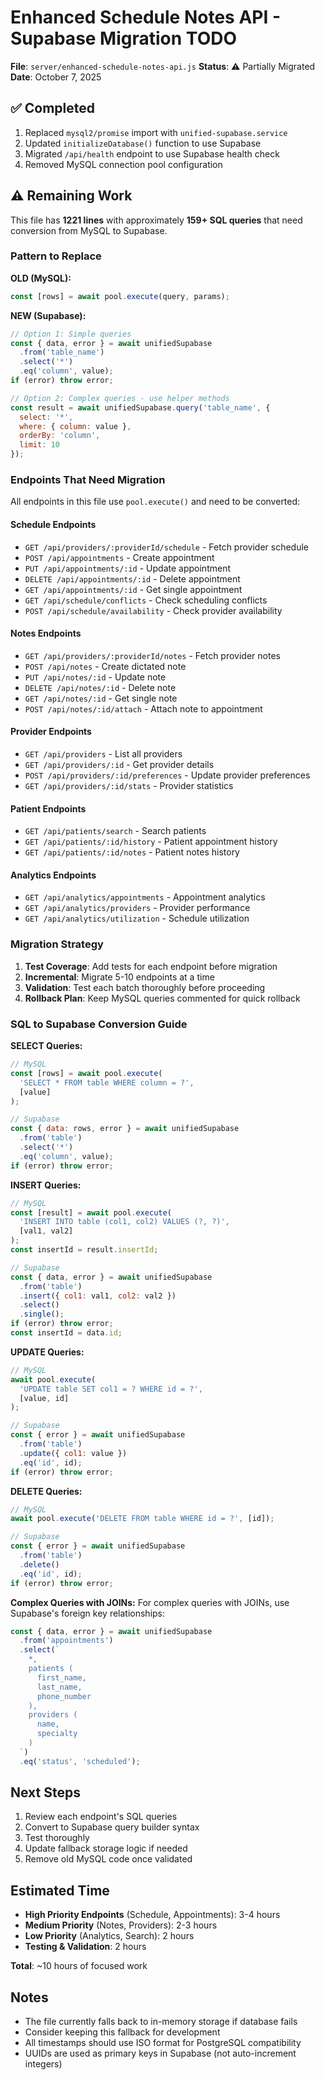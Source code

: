 # Enhanced Schedule Notes API - Supabase Migration TODO

**File**: `server/enhanced-schedule-notes-api.js`
**Status**: ⚠️ Partially Migrated
**Date**: October 7, 2025

## ✅ Completed

1. Replaced `mysql2/promise` import with `unified-supabase.service`
2. Updated `initializeDatabase()` function to use Supabase
3. Migrated `/api/health` endpoint to use Supabase health check
4. Removed MySQL connection pool configuration

## ⚠️ Remaining Work

This file has **1221 lines** with approximately **159+ SQL queries** that need conversion from MySQL to Supabase.

### Pattern to Replace

**OLD (MySQL):**
```javascript
const [rows] = await pool.execute(query, params);
```

**NEW (Supabase):**
```javascript
// Option 1: Simple queries
const { data, error } = await unifiedSupabase
  .from('table_name')
  .select('*')
  .eq('column', value);
if (error) throw error;

// Option 2: Complex queries - use helper methods
const result = await unifiedSupabase.query('table_name', {
  select: '*',
  where: { column: value },
  orderBy: 'column',
  limit: 10
});
```

### Endpoints That Need Migration

All endpoints in this file use `pool.execute()` and need to be converted:

#### Schedule Endpoints
- `GET /api/providers/:providerId/schedule` - Fetch provider schedule
- `POST /api/appointments` - Create appointment
- `PUT /api/appointments/:id` - Update appointment
- `DELETE /api/appointments/:id` - Delete appointment
- `GET /api/appointments/:id` - Get single appointment
- `GET /api/schedule/conflicts` - Check scheduling conflicts
- `POST /api/schedule/availability` - Check provider availability

#### Notes Endpoints
- `GET /api/providers/:providerId/notes` - Fetch provider notes
- `POST /api/notes` - Create dictated note
- `PUT /api/notes/:id` - Update note
- `DELETE /api/notes/:id` - Delete note
- `GET /api/notes/:id` - Get single note
- `POST /api/notes/:id/attach` - Attach note to appointment

#### Provider Endpoints
- `GET /api/providers` - List all providers
- `GET /api/providers/:id` - Get provider details
- `POST /api/providers/:id/preferences` - Update provider preferences
- `GET /api/providers/:id/stats` - Provider statistics

#### Patient Endpoints
- `GET /api/patients/search` - Search patients
- `GET /api/patients/:id/history` - Patient appointment history
- `GET /api/patients/:id/notes` - Patient notes history

#### Analytics Endpoints
- `GET /api/analytics/appointments` - Appointment analytics
- `GET /api/analytics/providers` - Provider performance
- `GET /api/analytics/utilization` - Schedule utilization

### Migration Strategy

1. **Test Coverage**: Add tests for each endpoint before migration
2. **Incremental**: Migrate 5-10 endpoints at a time
3. **Validation**: Test each batch thoroughly before proceeding
4. **Rollback Plan**: Keep MySQL queries commented for quick rollback

### SQL to Supabase Conversion Guide

**SELECT Queries:**
```javascript
// MySQL
const [rows] = await pool.execute(
  'SELECT * FROM table WHERE column = ?',
  [value]
);

// Supabase
const { data: rows, error } = await unifiedSupabase
  .from('table')
  .select('*')
  .eq('column', value);
if (error) throw error;
```

**INSERT Queries:**
```javascript
// MySQL
const [result] = await pool.execute(
  'INSERT INTO table (col1, col2) VALUES (?, ?)',
  [val1, val2]
);
const insertId = result.insertId;

// Supabase
const { data, error } = await unifiedSupabase
  .from('table')
  .insert({ col1: val1, col2: val2 })
  .select()
  .single();
if (error) throw error;
const insertId = data.id;
```

**UPDATE Queries:**
```javascript
// MySQL
await pool.execute(
  'UPDATE table SET col1 = ? WHERE id = ?',
  [value, id]
);

// Supabase
const { error } = await unifiedSupabase
  .from('table')
  .update({ col1: value })
  .eq('id', id);
if (error) throw error;
```

**DELETE Queries:**
```javascript
// MySQL
await pool.execute('DELETE FROM table WHERE id = ?', [id]);

// Supabase
const { error } = await unifiedSupabase
  .from('table')
  .delete()
  .eq('id', id);
if (error) throw error;
```

**Complex Queries with JOINs:**
For complex queries with JOINs, use Supabase's foreign key relationships:
```javascript
const { data, error } = await unifiedSupabase
  .from('appointments')
  .select(`
    *,
    patients (
      first_name,
      last_name,
      phone_number
    ),
    providers (
      name,
      specialty
    )
  `)
  .eq('status', 'scheduled');
```

## Next Steps

1. Review each endpoint's SQL queries
2. Convert to Supabase query builder syntax
3. Test thoroughly
4. Update fallback storage logic if needed
5. Remove old MySQL code once validated

## Estimated Time

- **High Priority Endpoints** (Schedule, Appointments): 3-4 hours
- **Medium Priority** (Notes, Providers): 2-3 hours
- **Low Priority** (Analytics, Search): 2 hours
- **Testing & Validation**: 2 hours

**Total**: ~10 hours of focused work

## Notes

- The file currently falls back to in-memory storage if database fails
- Consider keeping this fallback for development
- All timestamps should use ISO format for PostgreSQL compatibility
- UUIDs are used as primary keys in Supabase (not auto-increment integers)
